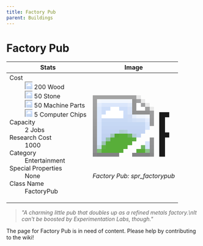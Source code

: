 ```yaml
---
title: Factory Pub
parent: Buildings
---
```

# Factory Pub

[//]: # (Pre-generated content)
<table><thead><tr><th>Stats</th><th>Image</th></tr></thead><tbody><tr><td><dl><dt>Cost</dt><dd><div class="resource-icon"><img style="object-position: -637px -751px;" src="https://tfe2-wiki.github.io/assets/sprites.png"></div> 200 Wood<br><div class="resource-icon"><img style="object-position: -637px -737px;" src="https://tfe2-wiki.github.io/assets/sprites.png"></div> 50 Stone<br><div class="resource-icon"><img style="object-position: -795px -761px;" src="https://tfe2-wiki.github.io/assets/sprites.png"></div> 50 Machine Parts<br><div class="resource-icon"><img style="object-position: -526px -523px;" src="https://tfe2-wiki.github.io/assets/sprites.png"></div> 5 Computer Chips</dd><dt>Capacity</dt><dd>2 Jobs</dd><dt>Research Cost</dt><dd>1000</dd><dt>Category</dt><dd>Entertainment</dd><dt>Special Properties</dt><dd>None</dd><dt>Class Name</dt><dd>FactoryPub</dd></dl></td><td><style>.building-image {width: 200px;height: 200px;overflow: hidden;position: relative;}.building-image img {image-rendering: pixelated;object-fit: none;transform: scale(10);transform-origin: left top;position: absolute;left: 0;top: 0;}.resource-image {width: 200px;height: 200px;overflow: hidden;position: relative;}.resource-image img {image-rendering: pixelated;object-fit: none;transform: scale(20);transform-origin: left top;position: absolute;left: 0;top: 0;}.building-icon {width: 20px;height: 20px;overflow: hidden;position: relative;display: inline-block;}.building-icon img {image-rendering: pixelated;object-fit: none;transform: scale(1);transform-origin: left top;position: absolute;left: 0;top: 0;}.resource-icon {width: 20px;height: 20px;overflow: hidden;position: relative;display: inline-block;}.resource-icon img {image-rendering: pixelated;object-fit: none;transform: scale(2);transform-origin: left top;position: absolute;left: 0;top: 0;}</style><div class="building-image"><img style="object-position: -863px -657px;" src="https://tfe2-wiki.github.io/assets/sprites.png" alt="Factory Pub Back"><img style="object-position: -841px -657px;" src="https://tfe2-wiki.github.io/assets/sprites.png" alt="Factory Pub"></div><i>Factory Pub: spr_factorypub</i></td></tr></tbody></table><blockquote><i>"A charming little pub that doubles up as a refined metals factory.\nIt can't be boosted by Experimentation Labs, though."</i></blockquote>

The page for Factory Pub is in need of content. Please help by contributing to the wiki!
